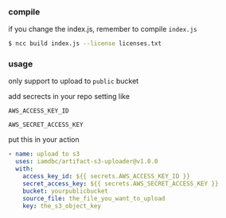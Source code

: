 ### compile
if you change the index.js, remember to compile `index.js`

```bash
$ ncc build index.js --license licenses.txt
```

### usage

only support to upload to `public` bucket

add secrects in your repo setting
like

`AWS_ACCESS_KEY_ID`

`AWS_SECRET_ACCESS_KEY`

put this in your action

```yml
- name: upload to s3
  uses: iamdbc/artifact-s3-uploader@v1.0.0
  with:
    access_key_id: ${{ secrets.AWS_ACCESS_KEY_ID }}
    secret_access_key: ${{ secrets.AWS_SECRET_ACCESS_KEY }}
    bucket: yourpublicbucket
    source_file: the_file_you_want_to_upload
    key: the_s3_object_key
```
